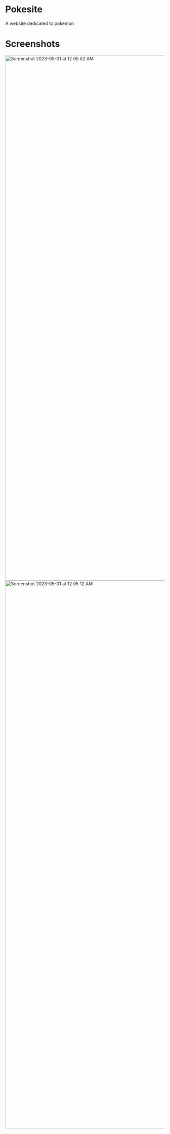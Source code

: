 # Pokesite

A website dedicated to pokemon

# Screenshots

<img width="1655" alt="Screenshot 2023-05-01 at 12 05 52 AM" src="https://user-images.githubusercontent.com/18631945/235405322-e524b0a7-3474-48d2-99bd-e2771ac0ed6b.png">


<img width="1728" alt="Screenshot 2023-05-01 at 12 05 12 AM" src="https://user-images.githubusercontent.com/18631945/235405324-80b5dcdf-b34a-41c8-8fb3-d5613a5027b2.png">

